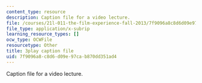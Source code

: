 ```yaml
---
content_type: resource
description: Caption file for a video lecture.
file: /courses/21l-011-the-film-experience-fall-2013/7f9096a8c8d6d09e97cab870dd351ad4_HypQZfQPtYk.srt
file_type: application/x-subrip
learning_resource_types: []
ocw_type: OCWFile
resourcetype: Other
title: 3play caption file
uid: 7f9096a8-c8d6-d09e-97ca-b870dd351ad4
---
```

Caption file for a video lecture.

